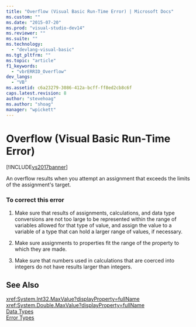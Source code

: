 ```yaml
---
title: "Overflow (Visual Basic Run-Time Error) | Microsoft Docs"
ms.custom: ""
ms.date: "2015-07-20"
ms.prod: "visual-studio-dev14"
ms.reviewer: ""
ms.suite: ""
ms.technology: 
  - "devlang-visual-basic"
ms.tgt_pltfrm: ""
ms.topic: "article"
f1_keywords: 
  - "vbrERRID_Overflow"
dev_langs: 
  - "VB"
ms.assetid: c6a23279-3086-412a-bcff-ff8ed2cb8c6f
caps.latest.revision: 8
author: "stevehoag"
ms.author: "shoag"
manager: "wpickett"
---
```

# Overflow (Visual Basic Run-Time Error)
[!INCLUDE[vs2017banner](../../../visual-basic/includes/vs2017banner.md)]

An overflow results when you attempt an assignment that exceeds the limits of the assignment's target.  
  
### To correct this error  
  
1.  Make sure that results of assignments, calculations, and data type conversions are not too large to be represented within the range of variables allowed for that type of value, and assign the value to a variable of a type that can hold a larger range of values, if necessary.  
  
2.  Make sure assignments to properties fit the range of the property to which they are made.  
  
3.  Make sure that numbers used in calculations that are coerced into integers do not have results larger than integers.  
  
## See Also  
 <xref:System.Int32.MaxValue?displayProperty=fullName>   
 <xref:System.Double.MaxValue?displayProperty=fullName>   
 [Data Types](../../../visual-basic/language-reference/data-types/data-type-summary.md)   
 [Error Types](../../../visual-basic/programming-guide/language-features/error-types.md)